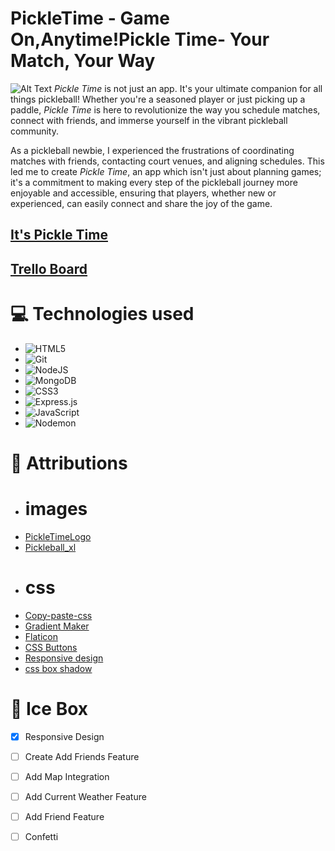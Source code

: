 # PickleTime - Game On,Anytime!Pickle Time- Your Match, Your Way

![Alt Text](./public/images/Unit%202.png)
*Pickle Time* is not just an app. It's your ultimate companion for all things pickleball! Whether you're a seasoned player or just picking up a paddle, *Pickle Time* is here to revolutionize the way you schedule matches, connect with friends, and immerse yourself in the vibrant pickleball community.

As a pickleball newbie, I  experienced the frustrations of coordinating matches with friends, contacting court venues, and aligning schedules. This led me to create *Pickle Time*, an app which isn't just about planning games; it's a commitment to making every step of the pickleball journey more enjoyable and accessible, ensuring that players, whether new or experienced, can easily connect and share the joy of the game.



## **[It's Pickle Time](https://pickleballtracker.fly.dev)**
## **[Trello Board](https://trello.com/b/wEddks1y/pickle-ball-tracker)**

# 💻 Technologies used 

* <a>![HTML5](https://img.shields.io/badge/html5-%23E34F26.svg?style=for-the-badge&logo=html5&logoColor=white)</a>
* <a>![Git](https://img.shields.io/badge/git-%23F05033.svg?style=for-the-badge&logo=git&logoColor=white)</a>
* <a>![NodeJS](https://img.shields.io/badge/node.js-6DA55F?style=for-the-badge&logo=node.js&logoColor=white)</a>
* <a> ![MongoDB](https://img.shields.io/badge/MongoDB-%234ea94b.svg?style=for-the-badge&logo=mongodb&logoColor=white)</a>
* <a>![CSS3](https://img.shields.io/badge/css3-%231572B6.svg?style=for-the-badge&logo=css3&logoColor=white)</a>
* <a>![Express.js](https://img.shields.io/badge/express.js-%23404d59.svg?style=for-the-badge&logo=express&logoColor=%2361DAFB)</a>
* <a>![JavaScript](https://img.shields.io/badge/javascript-%23323330.svg?style=for-the-badge&logo=javascript&logoColor=%23F7DF1E)</a>
* <a>![Nodemon](https://img.shields.io/badge/NODEMON-%23323330.svg?style=for-the-badge&logo=nodemon&logoColor=%BBDEAD)</a>


# 💌 Attributions 
* # images
* [PickleTimeLogo](https://www.shutterstock.com/image-vector/powerful-smash-shot-execution-vector-icon-2376962975)
* [Pickleball_xl](https://www.self.com/story/basic-pickleball-rules-beginners)
* # css
* [Copy-paste-css](https://copy-paste-css.com/)
* [Gradient Maker](https://coolors.co/gradient-maker/ddb4f6-8dd0fc)
* [Flaticon](https://www.flaticon.com/)
* [CSS Buttons](https://getcssscan.com/css-buttons-examples)
* [Responsive design](https://youtu.be/HbBMp6yUXO0?si=ewkSnuy17KrDCHoW)
* [css box shadow](https://getcssscan.com/css-box-shadow-examples)


# 🧊 Ice Box  
- [x] Responsive Design
- [ ] Create Add Friends Feature
- [ ] Add Map Integration
- [ ] Add Current Weather Feature
- [ ] Add Friend Feature
- [ ] Confetti






